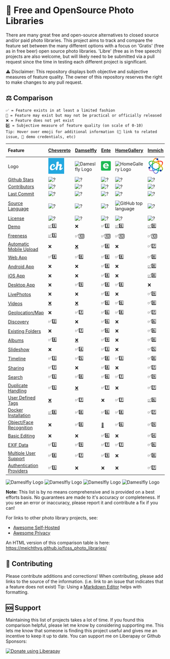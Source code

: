 # 📸 Free and OpenSource Photo Libraries

There are many great free and open-source alternatives to closed source and/or paid photo libraries. This project aims to track and compare the feature set between the many different options with a focus on 'Gratis' (free as in free beer) open source photo libraries. 'Libre' (free as in free speech) projects are also welcome, but will likely need to be submitted via a pull request since the time in testing each different project is significant.

⚠️ Disclaimer: This repository displays both objective and subjective measures of feature quality. The owner of this repository reserves the right to make changes to any pull request.

## ⚖️ Comparison

```text
✅ = Feature exists in at least a limited fashion
🚧 = Feature may exist but may not be practical or officially released
❌ = Feature does not yet exist
#️⃣ = Subjective measure of feature quality (on scale of 0-10)
Tip: Hover over emoji for additional information (🔗 link to related issue, 🔑 demo credentials, etc)
```


| Feature                                                          | [Chevereto](https://github.com/chevereto/chevereto)                                                                                                        | [Damselfly](https://github.com/Webreaper/Damselfly)                                                                                                   | [Ente](https://github.com/ente-io/ente)                                                                                        | [HomeGallery](https://github.com/xemle/home-gallery)                                                                                                         | [Immich](https://github.com/immich-app/immich)                                                                                                                             | [Librephotos](https://github.com/LibrePhotos/librephotos)                                                                                       | [Lychee](https://github.com/LycheeOrg/Lychee)                                                        | [Nextcloud Photos](https://github.com/nextcloud/photos/)                                                                                                               | [Nextcloud Memories](https://github.com/pulsejet/memories)                                                                                                              | [Photonix](https://github.com/photonixapp/photonix)                                                                                       | [Photofield](https://github.com/SmilyOrg/photofield)                                                                                                    | [PiGallery2](https://github.com/bpatrik/pigallery2)                                                                                      | [Photoprism](https://github.com/photoprism/photoprism)                                                                                                  | [Photoview](https://github.com/photoview/photoview)                                                                                       | [Piwigo](https://github.com/Piwigo/Piwigo)                                                                                                                                               | [Snapcrescent](https://github.com/snapcrescent/snapcrescent)                                                                                                                                          |
| :--------------------------------------------------------------- | ---------------------------------------------------------------------------------------------------------------------------------------------------------- | :---------------------------------------------------------------------------------------------------------------------------------------------------- | ------------------------------------------------------------------------------------------------------------------------------ | ------------------------------------------------------------------------------------------------------------------------------------------------------------ | -------------------------------------------------------------------------------------------------------------------------------------------------------------------------- | ----------------------------------------------------------------------------------------------------------------------------------------------- | ---------------------------------------------------------------------------------------------------- | ---------------------------------------------------------------------------------------------------------------------------------------------------------------------- | ----------------------------------------------------------------------------------------------------------------------------------------------------------------------- | ----------------------------------------------------------------------------------------------------------------------------------------- | ------------------------------------------------------------------------------------------------------------------------------------------------------- | ---------------------------------------------------------------------------------------------------------------------------------------- | ------------------------------------------------------------------------------------------------------------------------------------------------------- | ----------------------------------------------------------------------------------------------------------------------------------------- | ---------------------------------------------------------------------------------------------------------------------------------------------------------------------------------------- | ----------------------------------------------------------------------------------------------------------------------------------------------------------------------------------------------------- |
| Logo                                                             | <img src="https://raw.githubusercontent.com/chevereto/chevereto/4.0/content/images/system/default/favicon.png" style="width: 50px"  alt="Chevreto  Logo"/> | <img src="https://raw.githubusercontent.com/Webreaper/Damselfly/master/docs/cropped-Damselfly-Logo.webp" style="width: 50px"  alt="Dameslfly  Logo"/> | <img src="https://raw.githubusercontent.com/ente-io/ente/main/docs/docs/public/logo.png" style="width: 50px" alt="Ente Logo"/> | <img src="https://raw.githubusercontent.com/xemle/home-gallery/master/packages/webapp/src/public/logo512.png" style="width: 50px"  alt="HomeGallery  Logo"/> | <img src="https://raw.githubusercontent.com/immich-app/immich/main/mobile/android/app/src/main/res/mipmap-xxhdpi/ic_launcher.png" style="width: 50px"  alt="Immich Logo"/> | <img src="https://raw.githubusercontent.com/LibrePhotos/librephotos/dev/screenshots/lp-white.png" style="width: 50px"  alt="Librephotos Logo"/> | <img src="https://avatars.githubusercontent.com/u/37916028" style="width: 50px"  alt="Lychee Logo"/> | <img src="https://raw.githubusercontent.com/nextcloud/android/master/app/src/main/res/mipmap-xxhdpi/ic_launcher.png" style="width: 50px"  alt="NextcloudPhotos Logo"/> | <img src="https://raw.githubusercontent.com/pulsejet/memories/master/android/app/src/main/res/mipmap-xxhdpi/ic_launcher.png" style="width: 50px"  alt="Memories Logo"/> | <img src="https://raw.githubusercontent.com/photonixapp/photonix/master/ui/public/favicon.png" style="width: 50px"  alt="Photonix Logo"/> | <img src="https://raw.githubusercontent.com/SmilyOrg/photofield/main/ui/public/android-chrome-512x512.png" style="width: 50px"  alt="Photofield Logo"/> | <img src="https://raw.githubusercontent.com/bpatrik/pigallery2/master/docs/assets/icon.png" style="width: 50px"  alt="PiGallery2 Logo"/> | <img src="https://raw.githubusercontent.com/photoprism/photoprism/develop/assets/static/icons/app/512.png" style="width: 50px"  alt="Photoprism Logo"/> | <img src="https://raw.githubusercontent.com/photoview/photoview/master/ui/public/logo512.png" style="width: 50px"  alt="Photoview Logo"/> | <img src="https://raw.githubusercontent.com/Piwigo/Piwigo/d69bc8b88434cf065b63bac87a4adcc8143ddb21/themes/default/icon/piwigo.org-icon%201.svg" style="width: 50px"  alt="Piwigo Logo"/> | <img src="https://raw.githubusercontent.com/snapcrescent/snapcrescent/main/snapcrescent_mobile/android/app/src/main/res/mipmap-xxhdpi/ic_launcher.png" style="width: 50px"  alt="Snapcrescent Logo"/> |
| [Github Stars](features.md#github-stars)                         | ![?](https://img.shields.io/github/stars/chevereto/chevereto?label=%20)                                                                                    | ![?](https://img.shields.io/github/stars/Webreaper/Damselfly?label=%20)                                                                               | ![?](https://img.shields.io/github/stars/ente-io/ente?label=%20)                                                               | ![?](https://img.shields.io/github/stars/xemle/home-gallery?label=%20)                                                                                       | ![?](https://img.shields.io/github/stars/immich-app/immich?label=%20)                                                                                                      | ![?](https://img.shields.io/github/stars/LibrePhotos/librephotos?label=%20)                                                                     | ![?](https://img.shields.io/github/stars/LycheeOrg/Lychee?label=%20)                                 | ![?](https://img.shields.io/github/stars/nextcloud/photos?label=%20)                                                                                                   | ![?](https://img.shields.io/github/stars/pulsejet/memories?label=%20)                                                                                                   | ![?](https://img.shields.io/github/stars/photonixapp/photonix?label=%20)                                                                  | ![?](https://img.shields.io/github/stars/smilyorg/photofield?label=%20)                                                                                 | ![?](https://img.shields.io/github/stars/bpatrik/pigallery2?label=%20)                                                                   | ![?](https://img.shields.io/github/stars/photoprism/photoprism?label=%20)                                                                               | ![?](https://img.shields.io/github/stars/photoview/photoview?label=%20)                                                                   | ![?](https://img.shields.io/github/stars/Piwigo/Piwigo?label=%20)                                                                                                                        | ![?](https://img.shields.io/github/stars/snapcrescent/snapcrescent?label=%20)                                                                                                                         |
| [Contributors](features.md#contributors)                         | ![?](https://img.shields.io/github/contributors/chevereto/chevereto?label=%20)                                                                             | ![?](https://img.shields.io/github/contributors/webreaper/damselfly?label=%20)                                                                        | ![?](https://img.shields.io/github/contributors/ente-io/ente?label=%20)                                                        | ![?](https://img.shields.io/github/contributors/xemle/home-gallery?label=%20)                                                                                | ![?](https://img.shields.io/github/contributors/immich-app/immich?label=%20)                                                                                               | ![?](https://img.shields.io/github/contributors/librephotos/librephotos?label=%20)                                                              | ![?](https://img.shields.io/github/contributors/lycheeorg/lychee?label=%20)                          | ![?](https://img.shields.io/github/contributors/nextcloud/photos?label=%20)                                                                                            | ![?](https://img.shields.io/github/contributors/pulsejet/memories?label=%20)                                                                                            | ![?](https://img.shields.io/github/contributors/photonixapp/photonix?label=%20)                                                           | ![?](https://img.shields.io/github/contributors/smilyorg/photofield?label=%20)                                                                          | ![?](https://img.shields.io/github/contributors/bpatrik/pigallery2?label=%20)                                                            | ![?](https://img.shields.io/github/contributors/photoprism/photoprism?label=%20)                                                                        | ![?](https://img.shields.io/github/contributors/photoview/photoview?label=%20)                                                            | ![?](https://img.shields.io/github/contributors/Piwigo/Piwigo?label=%20)                                                                                                                 | ![?](https://img.shields.io/github/contributors/snapcrescent/snapcrescent?label=%20)                                                                                                                  |
| [Last Commit](features.md#last-commit)                           | ![?](https://img.shields.io/github/last-commit/chevereto/chevereto/4.0?label=%20)                                                                          | ![?](https://img.shields.io/github/last-commit/webreaper/damselfly/master?label=%20)                                                                  | ![?](https://img.shields.io/github/last-commit/ente-io/ente/main?label=%20)                                                    | ![?](https://img.shields.io/github/last-commit/xemle/home-gallery/master?label=%20)                                                                          | ![?](https://img.shields.io/github/last-commit/immich-app/immich/main?label=%20)                                                                                           | ![?](https://img.shields.io/github/last-commit/librephotos/librephotos/dev?label=%20)                                                           | ![?](https://img.shields.io/github/last-commit/lycheeorg/lychee/master?label=%20)                    | ![?](https://img.shields.io/github/last-commit/nextcloud/photos/master?label=%20)                                                                                      | ![?](https://img.shields.io/github/last-commit/pulsejet/memories/master?label=%20)                                                                                      | ![?](https://img.shields.io/github/last-commit/photonixapp/photonix/master?label=%20)                                                     | ![?](https://img.shields.io/github/last-commit/smilyorg/photofield/main?label=%20)                                                                      | ![?](https://img.shields.io/github/last-commit/bpatrik/pigallery2/master?label=%20)                                                      | ![?](https://img.shields.io/github/last-commit/photoprism/photoprism/develop?label=%20)                                                                 | ![?](https://img.shields.io/github/last-commit/photoview/photoview/master?label=%20)                                                      | ![?](https://img.shields.io/github/last-commit/Piwigo/Piwigo/master?label=%20)                                                                                                           | ![?](https://img.shields.io/github/last-commit/snapcrescent/snapcrescent/main?label=%20)                                                                                                              |
| [Source Language](features.md#source-language)                   | ![?](https://img.shields.io/github/languages/top/chevereto/chevereto)                                                                                      | ![?](https://img.shields.io/github/languages/top/Webreaper/Damselfly)                                                                                 | ![?](https://img.shields.io/github/languages/top/ente-io/ente)                                                                 | ![GitHub top language](https://img.shields.io/github/languages/top/xemle/home-gallery)                                                                       | ![?](https://img.shields.io/github/languages/top/immich-app/immich)                                                                                                        | ![GitHub top language](https://img.shields.io/github/languages/top/librephotos/librephotos)                                                     | ![GitHub top language](https://img.shields.io/github/languages/top/lycheeorg/lychee)                 | ![GitHub top language](https://img.shields.io/github/languages/top/nextcloud/photos)                                                                                   | ![GitHub top language](https://img.shields.io/github/languages/top/pulsejet/memories)                                                                                   | ![GitHub top language](https://img.shields.io/github/languages/top/photonixapp/photonix)                                                  | ![GitHub top language](https://img.shields.io/github/languages/top/smilyorg/photofield)                                                                 | ![GitHub top language](https://img.shields.io/github/languages/top/bpatrik/pigallery2)                                                   | ![GitHub top language](https://img.shields.io/github/languages/top/photoprism/photoprism)                                                               | ![GitHub top language](https://img.shields.io/github/languages/top/photoview/photoview)                                                   | ![GitHub top language](https://img.shields.io/github/languages/top/piwigo/piwigo)                                                                                                        | ![GitHub top language](https://img.shields.io/github/languages/top/snapcrescent/snapcrescent)                                                                                                         |
| [License](features.md#license)                                   | ![?](https://img.shields.io/github/license/chevereto/chevereto?label=%20)                                                                                  | ![?](https://img.shields.io/github/license/Webreaper/Damselfly?label=%20)                                                                             | ![?](https://img.shields.io/github/license/ente-io/ente?label=%20)                                                             | ![?](https://img.shields.io/github/license/xemle/home-gallery?label=%20)                                                                                     | ![?](https://img.shields.io/github/license/immich-app/immich?label=%20)                                                                                                    | ![?](https://img.shields.io/github/license/LibrePhotos/librephotos?label=%20)                                                                   | ![?](https://img.shields.io/github/license/LycheeOrg/Lychee?label=%20)                               | ![?](https://img.shields.io/github/license/nextcloud/photos?label=%20)                                                                                                 | ![?](https://img.shields.io/github/license/pulsejet/memories?label=%20)                                                                                                 | ![?](https://img.shields.io/github/license/photonixapp/photonix?label=%20)                                                                | ![?](https://img.shields.io/github/license/smilyorg/photofield?label=%20)                                                                               | ![?](https://img.shields.io/github/license/bpatrik/pigallery2?label=%20)                                                                 | ![?](https://img.shields.io/static/v1?label=%20&message=GPL-3.0&color=orange)                                                                           | ![?](https://img.shields.io/github/license/photoview/photoview?label=%20)                                                                 | ![?](https://img.shields.io/github/license/Piwigo/Piwigo?label=%20)                                                                                                                      | ![?](https://img.shields.io/github/license/snapcrescent/snapcrescent?label=%20)                                                                                                                       |
| [Demo](features.md#demo)                                         | [✅5️⃣](https://demo.chevereto.com/)                                                                                                                          | ❌                                                                                                                                                     | ✅3️⃣                                                                                                                             | [✅](https://demo.home-gallery.org/https://demo.photoprism.app/library/brow)6️⃣                                                                                 | [✅](https://demo.immich.app/)8️⃣                                                                                                                                             | [✅](https://demo2.librephotos.com/ "User:demo Pass:demo1234")5️⃣                                                                                  | [✅](https://lychee-demo.fly.dev/landing "User:admin Pass:admin")9️⃣                                    | [✅](https://nextcloud.com/instant-trial/)4️⃣                                                                                                                             | [✅](https://demo.memories.gallery/apps/memories/)8️⃣                                                                                                                      | [✅](https://demo.photonix.org/login)8️⃣                                                                                                     | [✅](https://demo.photofield.dev/)6️⃣                                                                                                                      | [✅](https://pigallery2.onrender.com/)8️⃣                                                                                                   | [✅](https://demo.photoprism.app/library/browse)9️⃣                                                                                                        | [✅](https://photos.qpqp.dk/ "User:demo Pass:demo")9️⃣                                                                                       | [✅](https://piwigo.org/demo)9️⃣                                                                                                                                                            | [✅](https://demo.snapcrescent.app)9️⃣                                                                                                                                                                   |
| [Freeness](features.md#freeness)                                 | [✅5️⃣](https://rodolfoberrios.com/2022/12/01/chevereto-goes-free/)                                                                                           | ✅🔟                                                                                                                                                    | ✅🔟                                                                                                                             | ✅🔟                                                                                                                                                           | ✅🔟                                                                                                                                                                         | ✅🔟                                                                                                                                              | ✅🔟                                                                                                   | ✅🔟                                                                                                                                                                     | ✅🔟                                                                                                                                                                      | ✅🔟                                                                                                                                        | ✅🔟                                                                                                                                                      | ✅🔟                                                                                                                                       | [🚧](https://photoprism.app/get)7️⃣                                                                                                                        | ✅🔟                                                                                                                                        | ✅🔟                                                                                                                                                                                       | ✅🔟                                                                                                                                                                                                    |
| [Automatic Mobile Upload](features.md#automatic-mobile-upload)   | ❌                                                                                                                                                          | [❌](https://github.com/Webreaper/Damselfly/issues/40)                                                                                                 | ✅8️⃣                                                                                                                             | ❌                                                                                                                                                            | ✅7️⃣                                                                                                                                                                         | ❌                                                                                                                                               | ❌                                                                                                    | ✅7️⃣                                                                                                                                                                     | ✅7️⃣                                                                                                                                                                      | ❌                                                                                                                                         | ❌                                                                                                                                                       | ❌                                                                                                                                        | ✅6️⃣                                                                                                                                                      | [❌](https://github.com/photoview/photoview/issues/129)                                                                                    | ✅7️⃣                                                                                                                                                                                       | ✅7️⃣                                                                                                                                                                                                    |
| [Web App](features.md#web-app)                                   | ✅8️⃣                                                                                                                                                         | ✅8️⃣                                                                                                                                                    | ✅8️⃣                                                                                                                             | ✅8️⃣                                                                                                                                                           | ✅8️⃣                                                                                                                                                                         | ✅8️⃣                                                                                                                                              | ✅8️⃣                                                                                                   | ✅7️⃣                                                                                                                                                                     | ✅9️⃣                                                                                                                                                                      | ✅7️⃣                                                                                                                                        | ✅9️⃣                                                                                                                                                      | ✅7️⃣                                                                                                                                       | ✅7️⃣                                                                                                                                                      | ✅8️⃣                                                                                                                                        | ✅8️⃣                                                                                                                                                                                       | ✅7️⃣                                                                                                                                                                                                    |
| [Android App](features.md#android-app)                           | ❌                                                                                                                                                          | ❌                                                                                                                                                     | ✅8️⃣                                                                                                                             | ❌                                                                                                                                                            | [✅](https://github.com/immich-app/immich#step-4-run-mobile-app)8️⃣                                                                                                           | ✅[7️⃣](https://github.com/savvasdalkitsis/uhuruphotos-android)                                                                                    | [❌](https://github.com/LycheeOrg/Lychee/issues/1013)                                                 | [✅](https://github.com/nextcloud/android)3️⃣                                                                                                                             | [✅](https://github.com/pulsejet/memories/issues/180)7️⃣                                                                                                                   | ✅[4️⃣](https://github.com/photonixapp/photonix-mobile)                                                                                      | ❌                                                                                                                                                       | ❌                                                                                                                                        | [🚧](https://docs.photoprism.app/user-guide/pwa/)4️⃣                                                                                                       | [🚧](https://github.com/photoview/photoview/issues/701)3️⃣                                                                                   | [✅](https://www.piwigo.org/mobile-applications)7️⃣                                                                                                                                         | [✅](https://github.com/snapcrescent/snapcrescent/releases)7️⃣                                                                                                                                           |
| [iOS App](features.md#ios-app)                                   | ❌                                                                                                                                                          | ❌                                                                                                                                                     | ✅8️⃣                                                                                                                             | ❌                                                                                                                                                            | [✅](https://github.com/immich-app/immich#step-4-run-mobile-app)8️⃣                                                                                                           | [🚧](https://github.com/LibrePhotos/librephotos-mobile)3️⃣                                                                                         | [❌](https://github.com/LycheeOrg/Lychee/issues/1013)                                                 | [🚧](https://github.com/nextcloud/ios/ "Nextcloud Files App")3️⃣                                                                                                          | [🚧](https://github.com/nextcloud/ios/ "Nextcloud Files App")3️⃣                                                                                                           | ✅[4️⃣](https://github.com/photonixapp/photonix-mobile)                                                                                      | ❌                                                                                                                                                       | ❌                                                                                                                                        | [🚧](https://docs.photoprism.app/user-guide/pwa/)4️⃣                                                                                                       | [✅](https://apps.apple.com/dk/app/photoview-media-gallery/id1578380271)6️⃣                                                                  | [✅](https://www.piwigo.org/mobile-applications)7️⃣                                                                                                                                         | ❌                                                                                                                                                                                                     |
| [Desktop App](features.md#desktop-app)                           | ❌                                                                                                                                                          | ✅9️⃣                                                                                                                                                    | ✅8️⃣                                                                                                                             | ✅8️⃣                                                                                                                                                           | ❌                                                                                                                                                                          | ❌                                                                                                                                               | ❌                                                                                                    | [🚧](https://github.com/nextcloud/desktop/ "File sync only")2️⃣                                                                                                           | [🚧](https://github.com/nextcloud/desktop/ "File sync only")2️⃣                                                                                                            | [❌](https://github.com/photonixapp/photonix/issues/61)                                                                                    | ❌                                                                                                                                                       | ❌                                                                                                                                        | ❌                                                                                                                                                       | ❌                                                                                                                                         | ❌                                                                                                                                                                                        | ❌                                                                                                                                                                                                     |
| [LivePhotos](features.md#livephotos)                             | ❌                                                                                                                                                          | ❌                                                                                                                                                     | ✅8️⃣                                                                                                                             | ❌                                                                                                                                                            | ✅9️⃣                                                                                                                                                                         | [❌](https://github.com/LibrePhotos/librephotos/issues/287)                                                                                      | ✅[6️⃣](https://github.com/LycheeOrg/Lychee/issues/1283)                                                | [✅️3️⃣](https://github.com/nextcloud/photos/issues/344)                                                                                                                   | ✅8️⃣                                                                                                                                                                      | [❌](https://github.com/photonixapp/photonix/issues/250)                                                                                   | [❌](https://github.com/SmilyOrg/photofield/issues/52)                                                                                                   | ❌                                                                                                                                        | ✅7️⃣                                                                                                                                                      | [❌](https://github.com/photoview/photoview/issues/273)                                                                                    | [❌](https://github.com/Piwigo/Piwigo/issues/1677)                                                                                                                                        | ❌                                                                                                                                                                                                     |
| [Videos](features.md#videos)                                     | [❌](https://blog.chevereto.com/upcoming/video-support/)                                                                                                    | [❌](https://github.com/Webreaper/Damselfly/issues/82)                                                                                                 | ✅6️⃣                                                                                                                             | ✅6️⃣                                                                                                                                                           | ✅8️⃣                                                                                                                                                                         | ✅8️⃣                                                                                                                                              | ✅6️⃣                                                                                                   | ✅5️⃣                                                                                                                                                                     | ✅7️⃣                                                                                                                                                                      | [❌](https://github.com/photonixapp/photonix/issues/295)                                                                                   | ✅6️⃣                                                                                                                                                      | ✅8️⃣                                                                                                                                       | ✅7️⃣                                                                                                                                                      | ✅7️⃣                                                                                                                                        | ✅4️⃣                                                                                                                                                                                       | ✅7️⃣                                                                                                                                                                                                    |
| [Geolocation/Map](features.md#geolocation/map)                   | ❌                                                                                                                                                          | ✅7️⃣                                                                                                                                                    | ✅6️⃣                                                                                                                             | ✅8️⃣                                                                                                                                                           | ✅7️⃣                                                                                                                                                                         | ✅8️⃣                                                                                                                                              | [✅5️⃣](https://github.com/LycheeOrg/Lychee/issues/1051)                                                | ✅6️⃣                                                                                                                                                                     | ✅9️⃣                                                                                                                                                                      | ✅9️⃣                                                                                                                                        | ✅8️⃣                                                                                                                                                      | ✅8️⃣                                                                                                                                       | ✅6️⃣                                                                                                                                                      | ✅8️⃣                                                                                                                                        | ✅7️⃣                                                                                                                                                                                       | ❌                                                                                                                                                                                                     |
| [Discovery](features.md#discovery)                               | ✅2️⃣                                                                                                                                                         | ❌                                                                                                                                                     | ✅6️⃣                                                                                                                             | ❌                                                                                                                                                            | ✅6️⃣                                                                                                                                                                         | ✅7️⃣                                                                                                                                              | ✅6️⃣                                                                                                   | ✅6️⃣                                                                                                                                                                     | ✅7️⃣                                                                                                                                                                      | ❌                                                                                                                                         | ❌                                                                                                                                                       | ❌                                                                                                                                        | ✅6️⃣                                                                                                                                                      | ❌                                                                                                                                         | ✅1️⃣                                                                                                                                                                                       | ❌                                                                                                                                                                                                     |
| [Existing Folders](features.md#existing-folders)                 | ❌                                                                                                                                                          | ✅7️⃣                                                                                                                                                    | ✅6️⃣                                                                                                                             | ❌                                                                                                                                                            | ✅[6️⃣](https://immich.app/docs/features/libraries#external-libraries)                                                                                                        | ✅4️⃣                                                                                                                                              | [❌](https://github.com/LycheeOrg/Lychee/issues/1096)                                                 | ✅7️⃣                                                                                                                                                                     | ✅9️⃣                                                                                                                                                                      | [❌](https://github.com/photonixapp/photonix/issues/411)                                                                                   | ✅[4️⃣](https://github.com/SmilyOrg/photofield/issues/45)                                                                                                  | ✅5️⃣                                                                                                                                       | ✅9️⃣                                                                                                                                                      | ✅5️⃣                                                                                                                                        | [✅](https://github.com/Piwigo/Piwigo/issues/960)7️⃣                                                                                                                                        | ❌                                                                                                                                                                                                     |
| [Albums](features.md#albums)                                     | ✅8️⃣                                                                                                                                                         | [❌](https://github.com/Webreaper/Damselfly/issues/238)                                                                                                | ✅9️⃣                                                                                                                             | ❌                                                                                                                                                            | ✅8️⃣                                                                                                                                                                         | ✅9️⃣                                                                                                                                              | ✅8️⃣                                                                                                   | ✅4️⃣                                                                                                                                                                     | ✅8️⃣                                                                                                                                                                      | ✅5️⃣                                                                                                                                        | ❌                                                                                                                                                       | ✅6️⃣                                                                                                                                       | ✅8️⃣                                                                                                                                                      | ✅6️⃣                                                                                                                                        | ✅8️⃣                                                                                                                                                                                       | ✅5️⃣                                                                                                                                                                                                    |
| [Slideshow](features.md#slideshow)                               | ❌                                                                                                                                                          | ✅4️⃣                                                                                                                                                    | ✅3️⃣                                                                                                                             | ❌                                                                                                                                                            | ✅5️⃣                                                                                                                                                                         | ❌                                                                                                                                               | [✅4️⃣](https://github.com/LycheeOrg/Lychee/pull/1819)                                                  | ✅5️⃣                                                                                                                                                                     | ✅5️⃣                                                                                                                                                                      | [❌](https://github.com/photonixapp/photonix/issues/427)                                                                                   | ✅6️⃣                                                                                                                                                      | ✅7️⃣                                                                                                                                       | ✅6️⃣                                                                                                                                                      | [❌](https://github.com/photoview/photoview/issues/51)                                                                                     | ✅5️⃣                                                                                                                                                                                       | ❌                                                                                                                                                                                                     |
| [Timeline](features.md#timeline)                                 | ✅3️⃣                                                                                                                                                         | ✅5️⃣                                                                                                                                                    | ✅8️⃣                                                                                                                             | ✅3️⃣                                                                                                                                                           | ✅8️⃣                                                                                                                                                                         | ✅9️⃣                                                                                                                                              | [❌](https://github.com/LycheeOrg/Lychee/issues/1050)                                                 | ✅4️⃣                                                                                                                                                                     | ✅9️⃣                                                                                                                                                                      | ✅5️⃣                                                                                                                                        | ✅6️⃣                                                                                                                                                      | ✅5️⃣                                                                                                                                       | ✅5️⃣                                                                                                                                                      | ✅9️⃣                                                                                                                                        | ✅3️⃣                                                                                                                                                                                       | ✅5️⃣                                                                                                                                                                                                    |
| [Sharing](features.md#sharing)                                   | ✅7️⃣                                                                                                                                                         | ❌                                                                                                                                                     | ✅8️⃣                                                                                                                             | ❌                                                                                                                                                            | ✅7️⃣                                                                                                                                                                         | ✅9️⃣                                                                                                                                              | ✅9️⃣                                                                                                   | ✅8️⃣                                                                                                                                                                     | ✅9️⃣                                                                                                                                                                      | ❌                                                                                                                                         | ❌                                                                                                                                                       | ✅7️⃣                                                                                                                                       | ✅7️⃣                                                                                                                                                      | ✅8️⃣                                                                                                                                        | ✅5️⃣                                                                                                                                                                                       | ✅5️⃣                                                                                                                                                                                                    |
| [Search](features.md#search)                                     | ✅5️⃣                                                                                                                                                         | ✅8️⃣                                                                                                                                                    | ✅6️⃣                                                                                                                             | ✅7️⃣                                                                                                                                                           | ✅9️⃣                                                                                                                                                                         | ✅8️⃣                                                                                                                                              | ✅5️⃣                                                                                                   | ✅4️⃣                                                                                                                                                                     | ✅4️⃣                                                                                                                                                                      | ✅8️⃣                                                                                                                                        | ✅9️⃣                                                                                                                                                      | ✅7️⃣                                                                                                                                       | ✅8️⃣                                                                                                                                                      | ✅5️⃣                                                                                                                                        | ✅7️⃣                                                                                                                                                                                       | ❌                                                                                                                                                                                                     |
| [Duplicate Handling](features.md#duplicate-handling)             | ✅5️⃣                                                                                                                                                         | [❌](https://github.com/Webreaper/Damselfly/issues/97)                                                                                                 | ✅7️⃣                                                                                                                             | ❌                                                                                                                                                            | ✅7️⃣                                                                                                                                                                         | [❌](https://github.com/LibrePhotos/librephotos/issues/753)                                                                                      | [✅5️⃣](https://github.com/LycheeOrg/Lychee/issues/1762)                                                | ✅[6️⃣](https://apps.nextcloud.com/apps/mediadc)                                                                                                                          | ✅[6️⃣](https://apps.nextcloud.com/apps/mediadc)                                                                                                                           | [❌](https://github.com/photonixapp/photonix/issues/422)                                                                                   | ❌                                                                                                                                                       | ✅5️⃣                                                                                                                                       | ✅[6️⃣](https://docs.photoprism.app/user-guide/library/duplicates/)                                                                                        | [❌](https://github.com/photoview/photoview/issues/801)                                                                                    | ✅6️⃣                                                                                                                                                                                       | ✅7️⃣                                                                                                                                                                                                    |
| [User Defined Tags](features.md#photo-tagging)                   | [❌](https://blog.chevereto.com/upcoming/tags-support/)                                                                                                     | ✅7️⃣                                                                                                                                                    | ❌                                                                                                                              | ✅7️⃣                                                                                                                                                           | [✅️](https://github.com/immich-app/immich/releases/tag/v1.113.0)6️⃣                                                                                                           | [❌](https://github.com/LibrePhotos/librephotos/issues/525)                                                                                      | ✅5️⃣                                                                                                   | ✅️3️⃣                                                                                                                                                                     | [✅️](https://github.com/pulsejet/memories/issues/487)6️⃣                                                                                                                   | ✅6️⃣                                                                                                                                        | ✅6️⃣                                                                                                                                                      | ❌                                                                                                                                        | ✅5️⃣                                                                                                                                                      | ❌                                                                                                                                         | ✅7️⃣                                                                                                                                                                                       | ❌                                                                                                                                                                                                     |
| [Docker Installation](features.md#docker-installation)           | [✅8️⃣](https://github.com/chevereto/docker#pure-docker)                                                                                                      | ✅8️⃣                                                                                                                                                    | ✅6️⃣                                                                                                                             | ✅8️⃣                                                                                                                                                           | ✅7️⃣                                                                                                                                                                         | ✅7️⃣                                                                                                                                              | ✅7️⃣                                                                                                   | [✅](https://github.com/nextcloud/all-in-one#nextcloud-all-in-one)6️⃣                                                                                                     | [✅](https://github.com/nextcloud/all-in-one#nextcloud-all-in-one)6️⃣                                                                                                      | ✅8️⃣                                                                                                                                        | ✅7️⃣                                                                                                                                                      | ✅7️⃣                                                                                                                                       | ✅6️⃣                                                                                                                                                      | ✅8️⃣                                                                                                                                        | [✅](https://hub.docker.com/r/linuxserver/piwigo)7️⃣                                                                                                                                        | ✅8️⃣                                                                                                                                                                                                    |
| [Object/Face Recognition](features.md#object/face-recognition)   | ❌                                                                                                                                                          | ✅8️⃣                                                                                                                                                    | [🚧](https://github.com/ente-io/ente/issues/1014)                                                                               | ✅6️⃣                                                                                                                                                           | ✅9️⃣                                                                                                                                                                         | ✅8️⃣                                                                                                                                              | [❌](https://github.com/LycheeOrg/Lychee/issues/1266)                                                 | [✅8️⃣](https://github.com/nextcloud/recognize)                                                                                                                           | [✅8️⃣](https://github.com/nextcloud/recognize)                                                                                                                            | ✅8️⃣                                                                                                                                        | ✅7️⃣                                                                                                                                                      | ✅6️⃣                                                                                                                                       | ✅9️⃣                                                                                                                                                      | ✅6️⃣                                                                                                                                        | [✅](https://github.com/Piwigo/Piwigo/issues/1159)5️⃣                                                                                                                                       | ❌                                                                                                                                                                                                     |
| [Basic Editing](features.md#basic-editing)                       | ❌                                                                                                                                                          | ❌                                                                                                                                                     | ✅6️⃣                                                                                                                             | ❌                                                                                                                                                            | ✅4️⃣                                                                                                                                                                         | ❌                                                                                                                                               | ❌                                                                                                    | ✅6️⃣                                                                                                                                                                     | ✅6️⃣                                                                                                                                                                      | ❌                                                                                                                                         | ❌                                                                                                                                                       | ❌                                                                                                                                        | ❌                                                                                                                                                       | ❌                                                                                                                                         | ❌                                                                                                                                                                                        | ❌                                                                                                                                                                                                     |
| [EXIF Data](features.md#exif-data)                               | ✅3️⃣                                                                                                                                                         | ✅9️⃣                                                                                                                                                    | ✅7️⃣                                                                                                                             | ✅7️⃣                                                                                                                                                           | ✅6️⃣                                                                                                                                                                         | [❌](https://github.com/LibrePhotos/librephotos/issues/77)                                                                                       | ✅7️⃣                                                                                                   | [❌](https://github.com/nextcloud/photos/issues/226)                                                                                                                    | ✅8️⃣                                                                                                                                                                      | ✅7️⃣                                                                                                                                        | ✅️3️⃣                                                                                                                                                      | ✅7️⃣                                                                                                                                       | ✅9️⃣                                                                                                                                                      | ✅7️⃣                                                                                                                                        | ✅6️⃣                                                                                                                                                                                       | ✅7️⃣                                                                                                                                                                                                    |
| [Multiple User Support](features.md#multiple-user-support)       | ✅8️⃣                                                                                                                                                         | ✅7️⃣                                                                                                                                                    | ✅9️⃣                                                                                                                             | ❌                                                                                                                                                            | ✅8️⃣                                                                                                                                                                         | ✅8️⃣                                                                                                                                              | ✅6️⃣                                                                                                   | ✅9️⃣                                                                                                                                                                     | ✅9️⃣                                                                                                                                                                      | ✅7️⃣                                                                                                                                        | [❌](https://github.com/SmilyOrg/photofield/issues/28)                                                                                                   | ✅7️⃣                                                                                                                                       | [❌](https://github.com/photoprism/photoprism/issues/98)                                                                                                 | ✅6️⃣                                                                                                                                        | ✅8️⃣                                                                                                                                                                                       | ✅5️⃣                                                                                                                                                                                                    |
| [Authentication Providers](features.md#authentication-providers) | ✅5️⃣                                                                                                                                                         | ❌                                                                                                                                                     | ❌                                                                                                                              | ❌                                                                                                                                                            | ✅7️⃣                                                                                                                                                                         | [❌](https://github.com/LibrePhotos/librephotos/issues/616)                                                                                      | [❌](https://github.com/LycheeOrg/Lychee/issues/1844)                                                 | ✅9️⃣                                                                                                                                                                     | ✅9️⃣                                                                                                                                                                      | [❌](https://github.com/photonixapp/photonix/issues/432)                                                                                   | ❌                                                                                                                                                       | [❌](https://github.com/bpatrik/pigallery2/issues/389)                                                                                    | [🚧](https://github.com/photoprism/photoprism/issues/782)                                                                                                | [❌](https://github.com/photoview/photoview/issues/624)                                                                                    | ✅5️⃣                                                                                                                                                                                       | ❌                                                                                                                                                                                                     |

<img src="https://raw.githubusercontent.com/Webreaper/Damselfly/master/docs/cropped-Damselfly-Logo.webp" style="width: 50px"  alt="Dameslfly  Logo"/>

<img src="https://raw.githubusercontent.com/Webreaper/Damselfly/master/docs/cropped-Damselfly-Logo.webp" style="width: 50px"  alt="Dameslfly  Logo"/>

<img src="https://raw.githubusercontent.com/Webreaper/Damselfly/master/docs/cropped-Damselfly-Logo.webp" style="width: 50px"  alt="Dameslfly  Logo"/>

<img src="https://raw.githubusercontent.com/Webreaper/Damselfly/master/docs/cropped-Damselfly-Logo.webp" style="width: 50px"  alt="Dameslfly  Logo"/>

**Note:** This list is by no means comprehensive and is provided on a best efforts basis. No guarantees are made to it's accuracy or completeness. If you see an error or inaccuracy, please report it and contribute a fix if you can!

For links to other photo library projects, see:

- [Awesome Self-Hosted](https://github.com/awesome-selfhosted/awesome-selfhosted#photo-and-video-galleries)
- [Awesome Privacy](https://github.com/pluja/awesome-privacy#photo-storage)

An HTML version of this comparison table is here: https://meichthys.github.io/foss_photo_libraries/

## 🤝 Contributing

Please contribute additions and corrections!
When contributing, please add links to the source of the information.
(i.e. link to an issue that indicates that a feature does not exist)
Tip: Using a [Markdown Editor](https://marketplace.visualstudio.com/items?itemName=zaaack.markdown-editor) helps with formatting.

## 🆘 Support

Maintaining this list of projects takes a lot of time. If you found this comparison helpful, please let me know by considering supporting me. This lets me know that someone is finding this project useful and gives me an incentive to keep it up to date.
You can support me on Liberapay or Github Sponsors:

<a href="https://liberapay.com/meichthys/donate"><img alt="Donate using Liberapay" src="https://liberapay.com/assets/widgets/donate.svg"></a>
